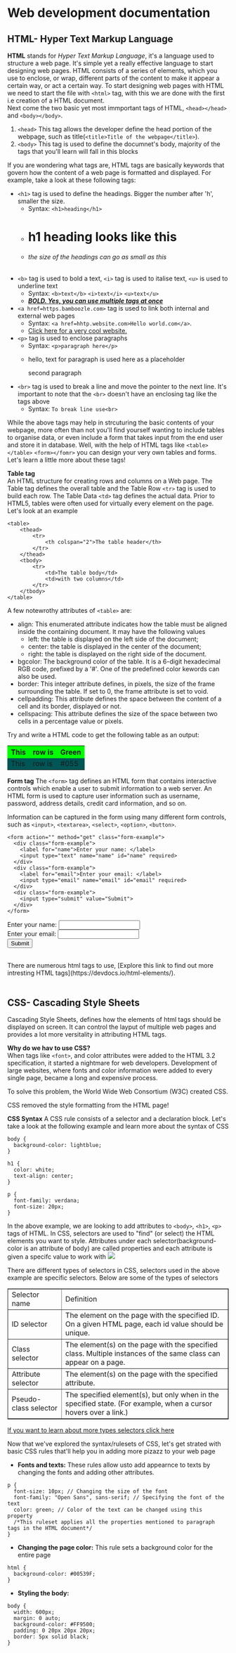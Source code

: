 # Web development documentation

## HTML- Hyper Text Markup Language
**HTML** stands for *Hyper Text Markup Language*, it's a language used to structure a web page. It's simple yet a really effective language to start designing web pages.  HTML consists of a series of elements, which you use to enclose, or wrap, different parts of the content to make it appear a certain way, or act a certain way. To start designing web pages with HTML we need to start the file with `<html>` tag, with this we are done with the first i.e creation of a HTML document.  
Next come the two basic yet most immportant tags of HTML, `<head></head>` and `<body></body>`.
1. `<head>` This tag allows the developer define the head portion of the webpage, such as title(`<title>Title of the webpage</title>`).
2. `<body>` This tag is used to define the documnet's body, majority of the tags that you'll learn will fall in this blocks

If you are wondering what tags are, HTML tags are basically keywords that govern how the content of a web page is formatted and displayed. For example, take a look at these following tags:  
- `<h1>` tag is used to define the headings. Bigger the number after 'h', smaller the size.
    - Syntax: `<h1>heading</h1>`
    - <h1>h1 heading looks like this</h1>
    - <h6>the size of the headings can go as small as this</h6>
- `<b>` tag is used to bold a text, `<i>` tag is used to italise text, `<u>` is used to underline text
    - Syntax: `<b>text</b>` `<i>text</i>` `<u>text</u>`
    - <b><i><u>BOLD. Yes, you can use multiple tags at once</b></i></u>
- `<a href=https.bamboozle.com>` tag is used to link both internal and external web pages
    - Syntax: `<a href=hhtp.website.com>Hello world.com</a>`.
    - <a href=https://www.oscvitap.org>Click here for a very cool website.</a>
- `<p>` tag is used to enclose paragraphs
    - Syntax: `<p>paragraph here</p>`
    - <p>hello, text for paragraph is used here as a placeholder</p>
        <p>second paragraph</p>
- `<br>` tag is used to break a line and move the pointer to the next line. It's important to note that the `<br>` doesn't have an  enclosing tag like the tags above
    - Syntax: `To break line use<br>`

While the above tags may help in strcuturing the basic contents of your webpage, more often than not you'll find yourself wanting to include tables to organise data, or even include a form that takes input from the end user and store it in database. Well, with the help of HTML tags like `<table></table>` `<form></fomr>` you can design your very own tables and forms. Let's learn a little more about these tags!

**Table tag**  
An HTML structure for creating rows and columns on a Web page. The Table tag defines the overall table and the Table Row `<tr>` tag is used to build each row. The Table Data `<td>` tag defines the actual data. Prior to HTML5, tables were often used for virtually every element on the page. Let's look at an example 
```
<table>
    <thead>
        <tr>
            <th colspan="2">The table header</th>
        </tr>
    </thead>
    <tbody>
        <tr>
            <td>The table body</td>
            <td>with two columns</td>
        </tr>
    </tbody>
</table>
```
A few notewrothy attributes of `<table>` are:
- align: This enumerated attribute indicates how the table must be aligned inside the containing document. It may have the following values   
    - left: the table is displayed on the left side of the document;
    - center: the table is displayed in the center of the document;
    - right: the table is displayed on the right side of the document.
- bgcolor: The background color of the table. It is a 6-digit hexadecimal RGB code, prefixed by a '#'. One of the predefined color kewords can also be used.
- border: This integer attribute defines, in pixels, the size of the frame surrounding the table. If set to 0, the frame attribute is set to void.
- cellpadding: This attribute defines the space between the content of a cell and its border, displayed or not.
- cellspacing: This attribute defines the size of the space between two cells in a percentage value or pixels.
<p>Try and write a HTML code to get the following table as an output:</p>
<table align=center>
  <tr style="background-color: #0f0">
    <th>This</th>
    <th>row is</th>
    <th>Green</th>
  </tr>
  <tr style="background-color: #055">
    <td>This</td>
    <td>row is</td>
    <td>#055</td>
  </tr>
</table>

**Form tag**
The `<form>` tag defines an HTML form that contains interactive controls which enable a user to submit information to a web server. An HTML form is used to capture user information such as username, password, address details, credit card information, and so on.

Information can be captured in the form using many different form controls, such as `<input>`, `<textarea>`, `<select>`, `<option>`, `<button>`.
```
<form action="" method="get" class="form-example">
  <div class="form-example">
    <label for="name">Enter your name: </label>
    <input type="text" name="name" id="name" required>
  </div>
  <div class="form-example">
    <label for="email">Enter your email: </label>
    <input type="email" name="email" id="email" required>
  </div>
  <div class="form-example">
    <input type="submit" value="Submit">
  </div>
</form>
```
<form action="" method="get" class="form-example">
  <div class="form-example">
    <label for="name">Enter your name: </label>
    <input type="text" name="name" id="name" required>
  </div>
  <div class="form-example">
    <label for="email">Enter your email: </label>
    <input type="email" name="email" id="email" required>
  </div>
  <div class="form-example">
    <input type="submit" value="Submit">
  </div>
</form>
<br>
There are numerous html tags to use, [Explore this link to find out more intresting HTML tags](https://devdocs.io/html-elements/).  
<br><br>

## CSS- Cascading Style Sheets

Cascading Style Sheets, defines how the elements of html tags should be displayed on screen. It can control the layput of multiple web pages and provides a lot more versitality in attributing HTML tags. 

**Why do we hav to use CSS?**  
When tags like `<font>`, and color attributes were added to the HTML 3.2 specification, it started a nightmare for web developers. Development of large websites, where fonts and color information were added to every single page, became a long and expensive process.

To solve this problem, the World Wide Web Consortium (W3C) created CSS.

CSS removed the style formatting from the HTML page!

**CSS Syntax**
A CSS rule consists of a selector and a declaration block. Let's take a look at the following example and learn more about the syntax of CSS  
```
body {
  background-color: lightblue;
}

h1 {
  color: white;
  text-align: center;
}

p {
  font-family: verdana;
  font-size: 20px;
}
```
In the above example, we are looking to add attributes to `<body>`, `<h1>`, `<p>` tags of HTML. In CSS, selectors are used to "find" (or select) the HTML elements you want to style. Attributes under each selector(background-color is an attribute of body) are called properties and each attribute is given a specifc value to work with
<img src = https://developer.mozilla.org/en-US/docs/Learn/Getting_started_with_the_web/CSS_basics/css-declaration-small.png>  

There are different types of selectors in CSS, selectors used in the above example are specific selectors. Below are some of the types of selectors  
<table border=1>
    <tr>
        <td>Selector name</td>
        <td>Definition</td>
    </tr>
    <tr>
        <td>ID selector </td>
        <td>The element on the page with the specified ID. On a given HTML page, each id value should be unique.</td>
    </tr>
    <tr>
        <td>Class selector</td>
        <td>The element(s) on the page with the specified class. Multiple instances of the same class can appear on a page.</td>
    <tr>
        <td>Attribute selector</td>
        <td>The element(s) on the page with the specified attribute.</td>
    </tr>
    <tr>
        <td>Pseudo-class selector</td>
        <td>The specified element(s), but only when in the specified state. (For example, when a cursor hovers over a link.)</td>
    </tr>
</table>

[If you want to learn about more types selectors click here](https://developer.mozilla.org/en-US/docs/Learn/CSS/Building_blocks/Selectors)

Now that we've explored the syntax/rulesets of CSS, let's get strated with basic CSS rules that'll help you in adding more pizazz to your web page

- **Fonts and texts:** These rules allow usto add appearnce to texts by changing the fonts and adding other attributes.  
```
p {
  font-size: 10px; // Changing the size of the font
  font-family: "Open Sans", sans-serif; // Specifying the font of the text
  color: green; // Color of the text can be changed using this property
  /*This ruleset applies all the properties mentioned to paragraph tags in the HTML document*/
}
```
- **Changing the page color:** This rule sets a background color for the entire page
```
html {
  background-color: #00539F;
}
```
- **Styling the body:** 
```
body {
  width: 600px;
  margin: 0 auto;
  background-color: #FF9500;
  padding: 0 20px 20px 20px;
  border: 5px solid black;
}
``` 
